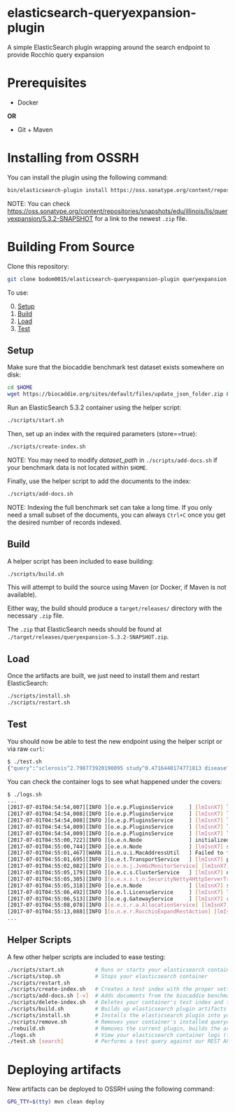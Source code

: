 # elasticsearch-queryexpansion-plugin
A simple ElasticSearch plugin wrapping around the search endpoint to provide Rocchio query expansion

# Prerequisites
* Docker
   
**OR**

* Git + Maven

# Installing from OSSRH
You can install the plugin using the following command:
```bash
bin/elasticsearch-plugin install https://oss.sonatype.org/content/repositories/snapshots/edu/illinois/lis/queryexpansion/5.3.2-SNAPSHOT/queryexpansion-5.3.2-20170726.231658-1.zip
```

NOTE: You can check https://oss.sonatype.org/content/repositories/snapshots/edu/illinois/lis/queryexpansion/5.3.2-SNAPSHOT for a link to the newest `.zip` file.

# Building From Source
Clone this repository:
```bash
git clone bodom0015/elasticsearch-queryexpansion-plugin queryexpansion && cd queryexpansion 
```

To use:

0. [Setup](README.md#setup)
1. [Build](README.md#build)
2. [Load](README.md#load)
3. [Test](README.md#test)

## Setup
Make sure that the biocaddie benchmark test dataset exists somewhere on disk:
```bash
cd $HOME
wget https://biocaddie.org/sites/default/files/update_json_folder.zip && unzip update_json_folder.zip
```

Run an ElasticSearch 5.3.2 container using the helper script:
```bash
./scripts/start.sh
```

Then, set up an index with the required parameters (store==true):
```bash
./scripts/create-index.sh
```

NOTE: You may need to modify *dataset_path* in `./scripts/add-docs.sh` if your benchmark data is not located within `$HOME`.

Finally, use the helper script to add the documents to the index:
```bash
./scripts/add-docs.sh
```

NOTE: Indexing the full benchmark set can take a long time. If you only need a small subset of the documents, you can always `Ctrl+C` once you get the desired number of records indexed.

## Build
A helper script has been included to ease building:
```bash
./scripts/build.sh
```

This will attempt to build the source using Maven (or Docker, if Maven is not available).

Either way, the build should produce a `target/releases/` directory with the necessary `.zip` file.

The `.zip` that ElasticSearch needs should be found at `./target/releases/queryexpansion-5.3.2-SNAPSHOT.zip`.

## Load
Once the artifacts are built, we just need to install them and restart ElasticSearch:
```bash
./scripts/install.sh
./scripts/restart.sh
```

## Test
You should now be able to test the new endpoint using the helper script or via raw `curl`:
```bash
$ ./test.sh
{"query":"sclerosis^2.798773920190095 study^0.4716440174771813 disease^0.584064093901503 or^0.3394485958568884 patients^0.79730633189081 multiple^1.941784058395449 was^0.4222225922753828 is^0.38702376034952857 to^0.4432445617796595 on^0.3817563584164061"}
```


You can check the container logs to see what happened under the covers:
```bash
$ ./logs.sh
...
[2017-07-01T04:54:54,007][INFO ][o.e.p.PluginsService     ] [lmIsnX7] loaded module [reindex]
[2017-07-01T04:54:54,008][INFO ][o.e.p.PluginsService     ] [lmIsnX7] loaded module [transport-netty3]
[2017-07-01T04:54:54,008][INFO ][o.e.p.PluginsService     ] [lmIsnX7] loaded module [transport-netty4]
[2017-07-01T04:54:54,009][INFO ][o.e.p.PluginsService     ] [lmIsnX7] loaded plugin [queryexpansion]
[2017-07-01T04:54:54,009][INFO ][o.e.p.PluginsService     ] [lmIsnX7] loaded plugin [x-pack]
[2017-07-01T04:55:00,722][INFO ][o.e.n.Node               ] initialized
[2017-07-01T04:55:00,744][INFO ][o.e.n.Node               ] [lmIsnX7] starting ...
[2017-07-01T04:55:01,467][WARN ][i.n.u.i.MacAddressUtil   ] Failed to find a usable hardware address from the network interfaces; using random bytes: f8:2c:c0:8c:3e:88:3b:3b
[2017-07-01T04:55:01,695][INFO ][o.e.t.TransportService   ] [lmIsnX7] publish_address {127.0.0.1:9300}, bound_addresses {127.0.0.1:9300}
[2017-07-01T04:55:02,082][INFO ][o.e.m.j.JvmGcMonitorService] [lmIsnX7] [gc][1] overhead, spent [260ms] collecting in the last [1s]
[2017-07-01T04:55:05,179][INFO ][o.e.c.s.ClusterService   ] [lmIsnX7] new_master {lmIsnX7}{lmIsnX7NRH2_Vmq6avBitQ}{iyWg9zTcQqCeF97xX-hdJQ}{127.0.0.1}{127.0.0.1:9300}, reason: zen-disco-elected-as-master ([0] nodes joined)
[2017-07-01T04:55:05,305][INFO ][o.e.x.s.t.n.SecurityNetty4HttpServerTransport] [lmIsnX7] publish_address {172.17.0.2:9200}, bound_addresses {[::]:9200}
[2017-07-01T04:55:05,318][INFO ][o.e.n.Node               ] [lmIsnX7] started
[2017-07-01T04:55:06,492][INFO ][o.e.l.LicenseService     ] [lmIsnX7] license [0a8ce788-74ad-49d9-aa3c-3c46ab9100d8] mode [trial] - valid
[2017-07-01T04:55:06,513][INFO ][o.e.g.GatewayService     ] [lmIsnX7] recovered [4] indices into cluster_state
[2017-07-01T04:55:08,078][INFO ][o.e.c.r.a.AllocationService] [lmIsnX7] Cluster health status changed from [RED] to [YELLOW] (reason: [shards started [[.monitoring-es-2-2017.07.01][0], [biocaddie][0]] ...]).
[2017-07-01T04:55:13,088][INFO ][o.n.e.r.RocchioExpandRestAction] [lmIsnX7] Starting Rocchio (biocaddie,multiple sclerosis,dataset,_all,10,10,0.50,0.50,1.20,0.75)
...
```

## Helper Scripts
A few other helper scripts are included to ease testing:
```bash
./scripts/start.sh          # Runs or starts your elasticsearch container
./scripts/stop.sh           # Stops your elasticsearch container
./scripts/restart.sh
./scripts/create-index.sh   # Creates a test index with the proper settings to enable storing term vectors
./scripts/add-docs.sh [-v]  # Adds documents from the biocaddie benchmark set to your index (assumes correct paths)
./scripts/delete-index.sh   # Deletes your container's test index and the records within
./scripts/build.sh          # Builds up elasticsearch plugin artifacts
./scripts/install.sh        # Installs the elasticsearch plugin into your running container
./scripts/remove.sh         # Removes your container's installed queryexpanion plugin
./rebuild.sh                # Removes the current plugin, builds the artifacts, installs the new plugin, and restarts elasticsearch to facilitate rapid development and testing
./logs.sh                   # View your elasticsearch container logs (tail=100)
./test.sh [search]          # Performs a test query against our REST API endpoint (only expands by default, but searches if first parameter is "search")
```

# Deploying artifacts
New artifacts can be deployed to OSSRH using the following command:
```bash
GPG_TTY=$(tty) mvn clean deploy
```
